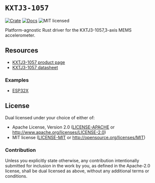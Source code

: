 # `KXTJ3-1057`

[![Crate][crate-image]][crate-link]
[![Docs][docs-image]][docs-link]
![MIT licensed][license-image]

Platform-agnostic Rust driver for the KXTJ3-1057,3-axis MEMS accelerometer.

## Resources

- [KXTJ3-1057 product page][product-page]
- [KXTJ3-1057 datasheet][datasheet]

### Examples

- [ESP32X](https://github.com/p3zhy/kxtj3-1057/blob/main/examples/esp32x.rs)

## License

Dual licensed under your choice of either of:

 - Apache License, Version 2.0 ([LICENSE-APACHE](LICENSE-APACHE) or
   http://www.apache.org/licenses/LICENSE-2.0)
 - MIT license ([LICENSE-MIT](LICENSE-MIT) or
   http://opensource.org/licenses/MIT)

### Contribution

Unless you explicitly state otherwise, any contribution intentionally submitted
for inclusion in the work by you, as defined in the Apache-2.0 license, shall
be dual licensed as above, without any additional terms or conditions.

[crate-image]: https://img.shields.io/crates/v/kxtj3-1057.svg
[crate-link]: https://crates.io/crates/kxtj3-1057
[docs-image]: https://img.shields.io/docsrs/kxtj3-1057/latest
[docs-link]: https://docs.rs/crate/kxtj3-1057/latest/
[license-image]: https://img.shields.io/badge/license-Apache2.0/MIT-blue.svg
[product-page]: https://www.rohm.com/products/sensors-mems/accelerometer-ics/kxtj3-1057-product#productDetail
[datasheet]: https://fscdn.rohm.com/kionix/en/datasheet/kxtj3-1057-e.pdf